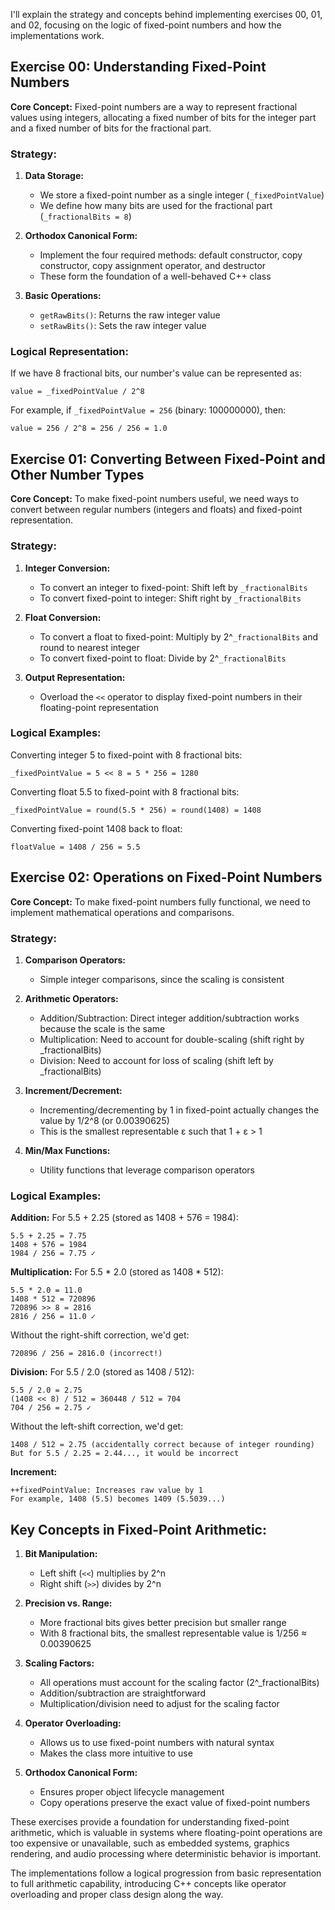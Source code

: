 I'll explain the strategy and concepts behind implementing exercises 00, 01, and 02, focusing on the logic of fixed-point numbers and how the implementations work.

## Exercise 00: Understanding Fixed-Point Numbers

**Core Concept:**
Fixed-point numbers are a way to represent fractional values using integers, allocating a fixed number of bits for the integer part and a fixed number of bits for the fractional part.

### Strategy:
1. **Data Storage:**
   - We store a fixed-point number as a single integer (`_fixedPointValue`)
   - We define how many bits are used for the fractional part (`_fractionalBits = 8`)

2. **Orthodox Canonical Form:**
   - Implement the four required methods: default constructor, copy constructor, copy assignment operator, and destructor
   - These form the foundation of a well-behaved C++ class

3. **Basic Operations:**
   - `getRawBits()`: Returns the raw integer value
   - `setRawBits()`: Sets the raw integer value

### Logical Representation:
If we have 8 fractional bits, our number's value can be represented as:
```
value = _fixedPointValue / 2^8
```

For example, if `_fixedPointValue = 256` (binary: 100000000), then:
```
value = 256 / 2^8 = 256 / 256 = 1.0
```

## Exercise 01: Converting Between Fixed-Point and Other Number Types

**Core Concept:**
To make fixed-point numbers useful, we need ways to convert between regular numbers (integers and floats) and fixed-point representation.

### Strategy:
1. **Integer Conversion:**
   - To convert an integer to fixed-point: Shift left by `_fractionalBits`
   - To convert fixed-point to integer: Shift right by `_fractionalBits`

2. **Float Conversion:**
   - To convert a float to fixed-point: Multiply by 2^`_fractionalBits` and round to nearest integer
   - To convert fixed-point to float: Divide by 2^`_fractionalBits`

3. **Output Representation:**
   - Overload the `<<` operator to display fixed-point numbers in their floating-point representation

### Logical Examples:
Converting integer 5 to fixed-point with 8 fractional bits:
```
_fixedPointValue = 5 << 8 = 5 * 256 = 1280
```

Converting float 5.5 to fixed-point with 8 fractional bits:
```
_fixedPointValue = round(5.5 * 256) = round(1408) = 1408
```

Converting fixed-point 1408 back to float:
```
floatValue = 1408 / 256 = 5.5
```

## Exercise 02: Operations on Fixed-Point Numbers

**Core Concept:**
To make fixed-point numbers fully functional, we need to implement mathematical operations and comparisons.

### Strategy:
1. **Comparison Operators:**
   - Simple integer comparisons, since the scaling is consistent

2. **Arithmetic Operators:**
   - Addition/Subtraction: Direct integer addition/subtraction works because the scale is the same
   - Multiplication: Need to account for double-scaling (shift right by _fractionalBits)
   - Division: Need to account for loss of scaling (shift left by _fractionalBits)

3. **Increment/Decrement:**
   - Incrementing/decrementing by 1 in fixed-point actually changes the value by 1/2^8 (or 0.00390625)
   - This is the smallest representable ε such that 1 + ε > 1

4. **Min/Max Functions:**
   - Utility functions that leverage comparison operators

### Logical Examples:

**Addition:**
For 5.5 + 2.25 (stored as 1408 + 576 = 1984):
```
5.5 + 2.25 = 7.75
1408 + 576 = 1984
1984 / 256 = 7.75 ✓
```

**Multiplication:**
For 5.5 * 2.0 (stored as 1408 * 512):
```
5.5 * 2.0 = 11.0
1408 * 512 = 720896
720896 >> 8 = 2816
2816 / 256 = 11.0 ✓
```

Without the right-shift correction, we'd get:
```
720896 / 256 = 2816.0 (incorrect!)
```

**Division:**
For 5.5 / 2.0 (stored as 1408 / 512):
```
5.5 / 2.0 = 2.75
(1408 << 8) / 512 = 360448 / 512 = 704
704 / 256 = 2.75 ✓
```

Without the left-shift correction, we'd get:
```
1408 / 512 = 2.75 (accidentally correct because of integer rounding)
But for 5.5 / 2.25 = 2.44..., it would be incorrect
```

**Increment:**
```
++fixedPointValue: Increases raw value by 1
For example, 1408 (5.5) becomes 1409 (5.5039...)
```

## Key Concepts in Fixed-Point Arithmetic:

1. **Bit Manipulation:** 
   - Left shift (`<<`) multiplies by 2^n
   - Right shift (`>>`) divides by 2^n

2. **Precision vs. Range:**
   - More fractional bits gives better precision but smaller range
   - With 8 fractional bits, the smallest representable value is 1/256 ≈ 0.00390625

3. **Scaling Factors:**
   - All operations must account for the scaling factor (2^_fractionalBits)
   - Addition/subtraction are straightforward
   - Multiplication/division need to adjust for the scaling factor

4. **Operator Overloading:**
   - Allows us to use fixed-point numbers with natural syntax
   - Makes the class more intuitive to use

5. **Orthodox Canonical Form:**
   - Ensures proper object lifecycle management
   - Copy operations preserve the exact value of fixed-point numbers

These exercises provide a foundation for understanding fixed-point arithmetic, which is valuable in systems where floating-point operations are too expensive or unavailable, such as embedded systems, graphics rendering, and audio processing where deterministic behavior is important.

The implementations follow a logical progression from basic representation to full arithmetic capability, introducing C++ concepts like operator overloading and proper class design along the way.